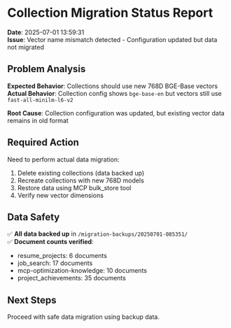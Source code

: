 # Collection Migration Status Report

**Date**: 2025-07-01 13:59:31  
**Issue**: Vector name mismatch detected - Configuration updated but data not migrated  

## Problem Analysis

**Expected Behavior**: Collections should use new 768D BGE-Base vectors  
**Actual Behavior**: Collection config shows `bge-base-en` but vectors still use `fast-all-minilm-l6-v2`  

**Root Cause**: Collection configuration was updated, but existing vector data remains in old format  

## Required Action

Need to perform actual data migration:
1. Delete existing collections (data backed up)
2. Recreate collections with new 768D models  
3. Restore data using MCP bulk_store tool
4. Verify new vector dimensions

## Data Safety

✅ **All data backed up** in `/migration-backups/20250701-085351/`  
✅ **Document counts verified**:
- resume_projects: 6 documents
- job_search: 17 documents  
- mcp-optimization-knowledge: 10 documents
- project_achievements: 35 documents

## Next Steps

Proceed with safe data migration using backup data.